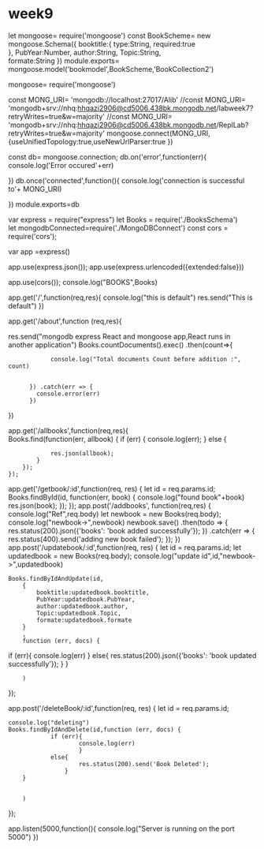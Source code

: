 # week9
let mongoose= require('mongoose') 
const BookScheme= new mongoose.Schema({ 
booktitle:{ 
type:String, 
required:true    
}, 
PubYear:Number, 
author:String, 
Topic:String,  
formate:String 
}) 
module.exports= mongoose.model('bookmodel',BookScheme,'BookCollection2')

mongoose= require('mongoose')

const MONG_URI= 'mongodb://localhost:27017/Alib'
//const MONG_URI= 'mongodb+srv://nhq:hhqazi2906@cd5006.438bk.mongodb.net/labweek7?retryWrites=true&w=majority'
//const MONG_URI= 'mongodb+srv://nhq:hhqazi2906@cd5006.438bk.mongodb.net/ReplLab?retryWrites=true&w=majority'
mongoose.connect(MONG_URI,{useUnifiedTopology:true,useNewUrlParser:true })

const db= mongoose.connection;
db.on('error',function(err){
console.log('Error occured'+err)

})
db.once('connected',function(){
console.log('connection is successful to'+ MONG_URI)
 
})
module.exports=db 

var express = require("express")
let Books = require('./BooksSchema')  
let mongodbConnected=require('./MongoDBConnect')
const cors = require('cors');

var app =express()

app.use(express.json());
app.use(express.urlencoded({extended:false}))

app.use(cors());
console.log("BOOKS",Books)

app.get('/',function(req,res){
console.log("this is default")
res.send("This is default")
})

app.get('/about',function (req,res){

res.send("mongodb express  React and mongoose app,React runs in another application")
Books.countDocuments().exec()
          .then(count=>{

                console.log("Total documents Count before addition :", count) 
               
 
          }) .catch(err => {
            console.error(err)
          }) 
    
})

app.get('/allbooks',function(req,res){  
        Books.find(function(err, allbook) {
            if (err) {
                console.log(err);
            } else {
                
                res.json(allbook);
            }
        });
    });

app.get('/getbook/:id',function(req, res) {
        let id = req.params.id;
        Books.findById(id, function(err, book) {
            console.log("found book"+book)
            res.json(book);
        });
    });
app.post('/addbooks', function(req,res)
    {
        console.log("Ref",req.body)
        let newbook = new Books(req.body);
        console.log("newbook->",newbook)
        newbook.save()
            .then(todo => {
                res.status(200).json({'books': 'book added successfully'});
            })
            .catch(err => {
                res.status(400).send('adding new book failed');
            });
})
app.post('/updatebook/:id',function(req, res) {
    let id = req.params.id;
    let updatedbook = new Books(req.body);
    console.log("update id",id,"newbook->",updatedbook)
    
    Books.findByIdAndUpdate(id,
        {
            booktitle:updatedbook.booktitle,
            PubYear:updatedbook.PubYear,
            author:updatedbook.author,
            Topic:updatedbook.Topic, 
            formate:updatedbook.formate
        }
        , 
        function (err, docs) { 
if (err){ 
console.log(err) 
} 
else{ 
    res.status(200).json({'books': 'book updated successfully'});
} 
        }
        
        
        )
    
});

app.post('/deleteBook/:id',function(req, res) {
    let id = req.params.id;
   
    console.log("deleting")
    Books.findByIdAndDelete(id,function (err, docs) { 
                if (err){ 
                        console.log(err) 
                        } 
                else{ 
                        res.status(200).send('Book Deleted');
                    } 
        }
        
        
        )
    
});


app.listen(5000,function(){
console.log("Server is running on the port 5000")
})
